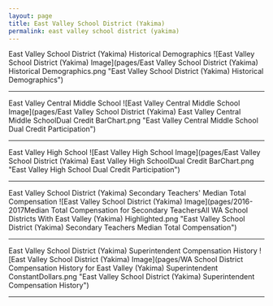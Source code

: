 ```yaml
---
layout: page
title: East Valley School District (Yakima)
permalink: east valley school district (yakima)
---
```



East Valley School District (Yakima) Historical Demographics
![East Valley School District (Yakima) Image](pages/East Valley School District (Yakima) Historical Demographics.png "East Valley School District (Yakima) Historical Demographics")

___

East Valley Central Middle School
![East Valley Central Middle School Image](pages/East Valley School District (Yakima) East Valley Central Middle SchoolDual Credit BarChart.png "East Valley Central Middle School Dual Credit Participation")

___

East Valley High School
![East Valley High School Image](pages/East Valley School District (Yakima) East Valley High SchoolDual Credit BarChart.png "East Valley High School Dual Credit Participation")

___

East Valley School District (Yakima) Secondary Teachers' Median Total Compensation
![East Valley School District (Yakima) Image](pages/2016-2017Median Total Compensation for Secondary TeachersAll WA School Districts With East Valley (Yakima) Highlighted.png "East Valley School District (Yakima) Secondary Teachers Median Total Compensation")

___

East Valley School District (Yakima) Superintendent Compensation History
![East Valley School District (Yakima) Image](pages/WA School District Compensation History for East Valley (Yakima) Superintendent ConstantDollars.png "East Valley School District (Yakima) Superintendent Compensation History")

___

